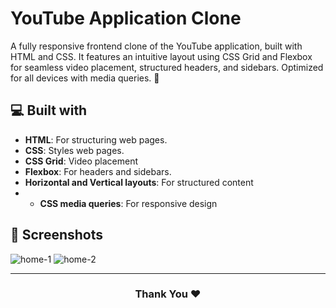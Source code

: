 # YouTube Application Clone
A fully responsive frontend clone of the YouTube application, built with HTML and CSS. 
It features an intuitive layout using CSS Grid and Flexbox for seamless video placement, structured headers, and sidebars. Optimized for all devices with media queries. 🚀

## 💻 Built with

- **HTML**: For structuring web pages.
- **CSS**: Styles web pages.
- **CSS Grid**: Video placement
- **Flexbox**: For headers and sidebars.
- **Horizontal and Vertical layouts**: For structured content
- - **CSS media queries**: For responsive design

## 📸 Screenshots
![home-1](https://github.com/user-attachments/assets/bc302c31-407b-4e68-b57e-b8d3b5b3e1d8)
![home-2](https://github.com/user-attachments/assets/48d03eb2-7508-4be9-8be9-fd74d12c5304)

<hr>
<h3 align="center">
Thank You ❤️
</h3>
